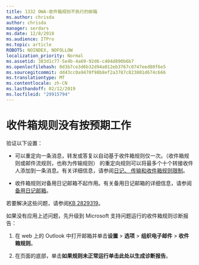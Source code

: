 ```yaml
---
title: 1332 OWA-收件箱规则不执行的邮箱
ms.author: chrisda
author: chrisda
manager: serdars
ms.date: 12/8/2018
ms.audience: ITPro
ms.topic: article
ROBOTS: NOINDEX, NOFOLLOW
localization_priority: Normal
ms.assetid: 383d1c77-5e4b-4a69-92d6-c404d890b6b7
ms.openlocfilehash: 0d3b7ce3d6b32d94a012eb3767c0747eed80f6e5
ms.sourcegitcommit: dd43cc0a9470f98b8ef2a3787c823801d674c666
ms.translationtype: MT
ms.contentlocale: zh-CN
ms.lasthandoff: 02/12/2019
ms.locfileid: "29915794"
---
```

# <a name="an-inbox-rule-doesnt-work-as-expected"></a>收件箱规则没有按预期工作

验证以下设置：
  
- 可以重定向一条消息，转发或答复以自动基于收件箱规则仅一次。（收件箱规则或邮件流规则，也称为传输规则） 的重定向规则可以将最多个十个转接收件人添加到一条消息。有关详细信息，请参阅[日记、 传输和收件箱规则限制](https://docs.microsoft.com/office365/servicedescriptions/exchange-online-service-description/exchange-online-limits)。
    
- 收件箱规则对备用日记邮箱不起作用。有关备用日记邮箱的详细信息，请参阅[备用日记邮箱](https://docs.microsoft.com/Exchange/security-and-compliance/journaling/journaling#alternate-journaling-mailbox)。
    
若要解决这些问题，请参阅[KB 2829319](https://support.microsoft.com/kb/2829319)。
  
如果没有应用上述问题，先升级到 Microsoft 支持问题运行的收件箱规则诊断报告：
  
1. 在 web 上的 Outlook 中打开邮箱并单击**设置** \> **选项** \> **组织电子邮件** \> **收件箱规则**。
    
2. 在页面的底部，单击**如果规则未正常运行单击此处以生成诊断报告**。
    

